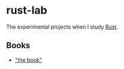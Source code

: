 # rust-lab

The experimental projects when I study [Rust](https://www.rust-lang.org).

## Books

- ["the book"](https://doc.rust-lang.org/book/title-page.html)
